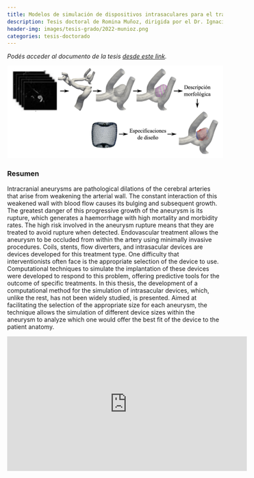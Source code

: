 ```yaml
---
title: Modelos de simulación de dispositivos intrasaculares para el tratamiento de aneurismas intracraneales
description: Tesis doctoral de Romina Muñoz, dirigida por el Dr. Ignacio Larrabide
header-img: images/tesis-grado/2022-munioz.png
categories: tesis-doctorado
---
```

*Podés acceder al documento de la tesis [desde este link](https://www.ridaa.unicen.edu.ar/xmlui/bitstream/handle/123456789/3075/tesisMu_oz_vfinal.pdf?sequence=1&isAllowed=y).*


<div class="image-post-container">
    <img src="/images/tesis-grado/2022-munioz.png"/>
</div>

### Resumen

Intracranial aneurysms are pathological dilations of the cerebral arteries that arise from weakening the arterial wall. The constant interaction of this weakened wall with blood flow causes its bulging and subsequent growth. The greatest danger of this progressive growth of the aneurysm is its rupture, which generates a haemorrhage with high mortality and morbidity rates. The high risk involved in the aneurysm rupture means that they are treated to avoid rupture when detected. Endovascular treatment allows the aneurysm to be occluded from within the artery using minimally invasive procedures. Coils, stents, flow diverters, and intrasacular devices are devices developed for this treatment type. One difficulty that interventionists often face is the appropriate selection of the device to use. Computational techniques to simulate the implantation of these devices were developed to respond to this problem, offering predictive tools for the outcome of specific treatments. In this thesis, the development of a computational method for the simulation of intrasacular devices, which, unlike the rest, has not been widely studied, is presented. Aimed at facilitating the selection of the appropriate size for each aneurysm, the technique allows the simulation of different device sizes within the aneurysm to analyze which one would offer the best fit of the device to the patient anatomy.

<iframe width="560" height="315" src="https://www.youtube.com/embed/jH3jSiQod6o" title="YouTube video player" frameborder="0" allow="accelerometer; autoplay; clipboard-write; encrypted-media; gyroscope; picture-in-picture" allowfullscreen></iframe>